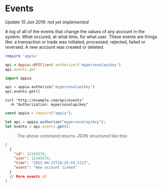# Events

_Update 15 Jan 2019: not yet implemented_

A log of all of the events that change the values of any account in the system. What occured, at what time, for what user. These events are things like: a transaction or trade was initiated, processed, rejected, failed or reversed. A new account was created or deleted.

```ruby
require 'appia'

api = Appia::APIClient.authorize!('mypersonalapikey')
api.events.get
```

```python
import appia

api = appia.authorize('mypersonalapikey')
api.events.get()
```

```shell
curl "http://example.com/api/events"
  -H "Authorization: mypersonalapikey"
```

```javascript
const appia = require("appia");

let api = appia.authorize("mypersonalapikey");
let events = api.events.get();
```

> The above command returns JSON structured like this:

```json
[
  {
    "id": 12345678,
    "user": 12345678,
    "time": "2012-04-23T18:25:43.511Z",
    "event": "New account linked"
  }
  // More events //
]
```
